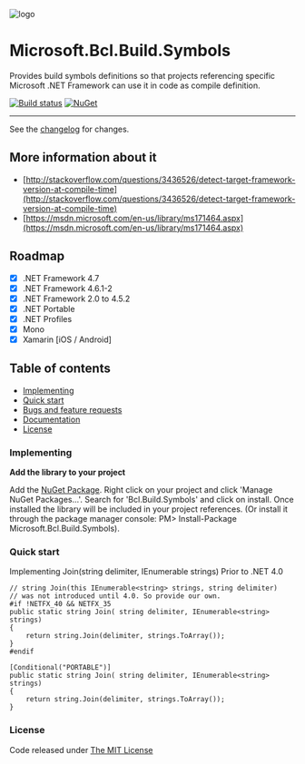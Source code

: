 ![logo](http://go.microsoft.com/fwlink/?LinkID=288859)

# Microsoft.Bcl.Build.Symbols

Provides build symbols definitions so that projects referencing specific Microsoft .NET Framework can use it in code as compile definition.

[![Build status](https://ci.appveyor.com/api/projects/status/uciwrypxuvsbeuqa?svg=true)](https://ci.appveyor.com/project/ennerperez/microsoft-bcl-build-symbols)
[![NuGet](http://img.shields.io/nuget/v/Microsoft.Bcl.Build.Symbols.svg)](https://www.nuget.org/packages/Microsoft.Bcl.Build.Symbols/)

---------------------------------------

See the [changelog](CHANGELOG.md) for changes.

## More information about it

- [http://stackoverflow.com/questions/3436526/detect-target-framework-version-at-compile-time](http://stackoverflow.com/questions/3436526/detect-target-framework-version-at-compile-time)
- [https://msdn.microsoft.com/en-us/library/ms171464.aspx](https://msdn.microsoft.com/en-us/library/ms171464.aspx)

## Roadmap

- [x] .NET Framework 4.7
- [x] .NET Framework 4.6.1-2
- [x] .NET Framework 2.0 to 4.5.2
- [x] .NET Portable
- [x] .NET Profiles
- [x] Mono
- [x] Xamarin [iOS / Android]

## Table of contents

* [Implementing](#implementing)
* [Quick start](#quick-start)
* [Bugs and feature requests](#bugs-and-feature-requests)
* [Documentation](#documentation)
* [License](#license)

### Implementing

**Add the library to your project**

Add the [NuGet Package](https://www.nuget.org/packages/Microsoft.Bcl.Build.Symbols/). Right click on your project and click 'Manage NuGet Packages...'. Search for 'Bcl.Build.Symbols' and click on install. Once installed the library will be included in your project references. (Or install it through the package manager console: PM> Install-Package Microsoft.Bcl.Build.Symbols).

### Quick start

Implementing Join(string delimiter, IEnumerable strings) Prior to .NET 4.0

```
// string Join(this IEnumerable<string> strings, string delimiter)
// was not introduced until 4.0. So provide our own.
#if !NETFX_40 && NETFX_35
public static string Join( string delimiter, IEnumerable<string> strings)
{
    return string.Join(delimiter, strings.ToArray());
}
#endif
```

```
[Conditional("PORTABLE")]
public static string Join( string delimiter, IEnumerable<string> strings)
{
    return string.Join(delimiter, strings.ToArray());
}
```

### License

Code released under [The MIT License](LICENSE)